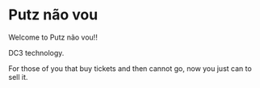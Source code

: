 # Putz não vou
Welcome to Putz não vou!!

DC3 technology.

For those of you that buy tickets and then cannot go, now you just can to sell it.
